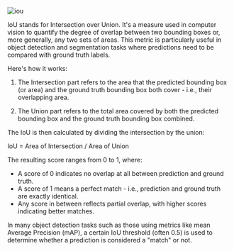 ![iou](https://b2633864.smushcdn.com/2633864/wp-content/uploads/2016/09/iou_equation.png?lossy=2&strip=1&webp=1)

IoU stands for Intersection over Union. It's a measure used in computer vision to quantify the degree of overlap between two bounding boxes or, more generally, any two sets of areas. This metric is particularly useful in object detection and segmentation tasks where predictions need to be compared with ground truth labels.

Here's how it works:

1. The Intersection part refers to the area that the predicted bounding box (or area) and the ground truth bounding box both cover - i.e., their overlapping area.
    
2. The Union part refers to the total area covered by both the predicted bounding box and the ground truth bounding box combined.
    

The IoU is then calculated by dividing the intersection by the union:

IoU = Area of Intersection / Area of Union

The resulting score ranges from 0 to 1, where:

- A score of 0 indicates no overlap at all between prediction and ground truth.
- A score of 1 means a perfect match - i.e., prediction and ground truth are exactly identical.
- Any score in between reflects partial overlap, with higher scores indicating better matches.

In many object detection tasks such as those using metrics like mean Average Precision (mAP), a certain IoU threshold (often 0.5) is used to determine whether a prediction is considered a "match" or not.

